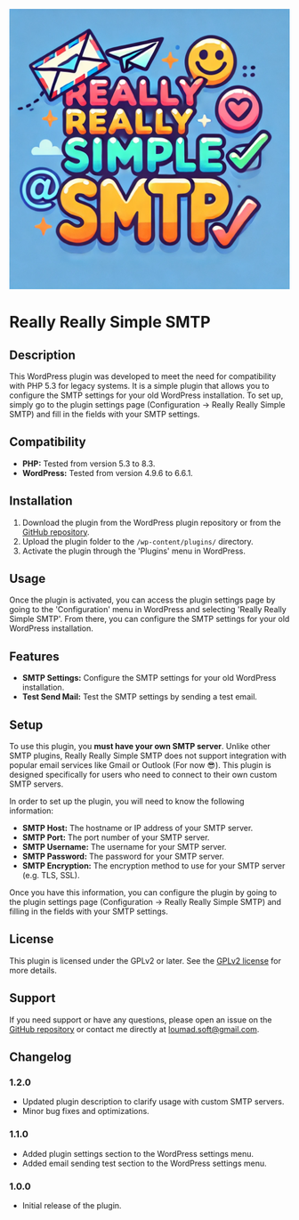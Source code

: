 ![RRSSMTP Logo](https://github.com/LLouzada/Really-Really-Simple-SMTP/blob/main/include/assets/img/rrssmtp-logo.webp)
# Really Really Simple SMTP

## Description

This WordPress plugin was developed to meet the need for compatibility with PHP 5.3 for legacy systems. It is a simple plugin that allows you to configure the SMTP settings for your old WordPress installation. To set up, simply go to the plugin settings page (Configuration -> Really Really Simple SMTP) and fill in the fields with your SMTP settings.

## Compatibility

- **PHP:** Tested from version 5.3 to 8.3.
- **WordPress:** Tested from version 4.9.6 to 6.6.1.

## Installation

1. Download the plugin from the WordPress plugin repository or from the [GitHub repository](https://github.com/llouzada/really-really-simple-smtp).
2. Upload the plugin folder to the `/wp-content/plugins/` directory.
3. Activate the plugin through the 'Plugins' menu in WordPress.

## Usage

Once the plugin is activated, you can access the plugin settings page by going to the 'Configuration' menu in WordPress and selecting 'Really Really Simple SMTP'. From there, you can configure the SMTP settings for your old WordPress installation.

## Features

- **SMTP Settings:** Configure the SMTP settings for your old WordPress installation.
- **Test Send Mail:** Test the SMTP settings by sending a test email.

## Setup

To use this plugin, you **must have your own SMTP server**. Unlike other SMTP plugins, Really Really Simple SMTP does not support integration with popular email services like Gmail or Outlook (For now 😎). This plugin is designed specifically for users who need to connect to their own custom SMTP servers.

In order to set up the plugin, you will need to know the following information:

- **SMTP Host:** The hostname or IP address of your SMTP server.
- **SMTP Port:** The port number of your SMTP server.
- **SMTP Username:** The username for your SMTP server.
- **SMTP Password:** The password for your SMTP server.
- **SMTP Encryption:** The encryption method to use for your SMTP server (e.g. TLS, SSL).

Once you have this information, you can configure the plugin by going to the plugin settings page (Configuration -> Really Really Simple SMTP) and filling in the fields with your SMTP settings.

## License

This plugin is licensed under the GPLv2 or later. See the [GPLv2 license](http://www.gnu.org/licenses/gpl-2.0.html) for more details.

## Support

If you need support or have any questions, please open an issue on the [GitHub repository](https://github.com/llouzada/really-really-simple-smtp/issues) or contact me directly at [loumad.soft@gmail.com](mailto:loumad.soft@gmail.com).

## Changelog

### 1.2.0
- Updated plugin description to clarify usage with custom SMTP servers.
- Minor bug fixes and optimizations.

### 1.1.0
- Added plugin settings section to the WordPress settings menu.
- Added email sending test section to the WordPress settings menu.

### 1.0.0
- Initial release of the plugin.
